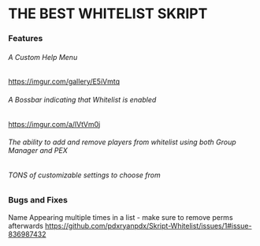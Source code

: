 # THE BEST WHITELIST SKRIPT 
### Features 

###### A Custom Help Menu 
https://imgur.com/gallery/E5iVmtq

###### A Bossbar indicating that Whitelist is enabled 
https://imgur.com/a/lVtVm0j

###### The ability to add and remove players from whitelist using both Group Manager and PEX

###### TONS of customizable settings to choose from





### Bugs and Fixes

Name Appearing multiple times in a list - make sure to remove perms afterwards 
https://github.com/pdxryanpdx/Skript-Whitelist/issues/1#issue-836987432

